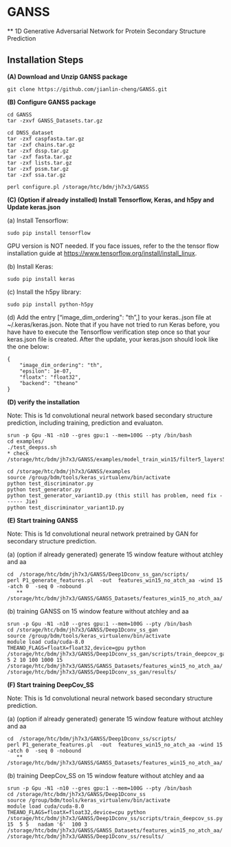 # GANSS
** 1D Generative Adversarial Network for Protein Secondary Structure Prediction



Installation Steps
--------------------------------------------------------------------------------------

**(A) Download and Unzip GANSS package**  
```
git clone https://github.com/jianlin-cheng/GANSS.git
```
**(B) Configure GANSS package**  
```
cd GANSS
tar -zxvf GANSS_Datasets.tar.gz

cd DNSS_dataset
tar -zxf caspfasta.tar.gz
tar -zxf chains.tar.gz
tar -zxf dssp.tar.gz
tar -zxf fasta.tar.gz
tar -zxf lists.tar.gz
tar -zxf pssm.tar.gz
tar -zxf ssa.tar.gz

perl configure.pl /storage/htc/bdm/jh7x3/GANSS
```
**(C) (Option if already installed) Install Tensorflow, Keras, and h5py and Update keras.json**  

(a) Install Tensorflow: 
```
sudo pip install tensorflow
```
GPU version is NOT needed. If you face issues, refer to the the tensor flow installation guide at https://www.tensorflow.org/install/install_linux.

(b) Install Keras:
```
sudo pip install keras
```

(c) Install the h5py library:  
```
sudo pip install python-h5py
```

(d) Add the entry [“image_dim_ordering": "th”,] to your keras..json file at ~/.keras/keras.json. Note that if you have not tried to run Keras before, you have have to execute the Tensorflow verification step once so that your keras.json file is created. After the update, your keras.json should look like the one below:  
```
{
    "image_dim_ordering": "th",
    "epsilon": 1e-07,
    "floatx": "float32",
    "backend": "theano"
}
```
**(D) verify the installation** 

Note: This is 1d convolutional neural network based secondary structure prediction, including  training, prediction and evaluaton.

```
srun -p Gpu -N1 -n10 --gres gpu:1 --mem=100G --pty /bin/bash
cd examples/
./test_deepss.sh
* check /storage/htc/bdm/jh7x3/GANSS/examples/model_train_win15/filter5_layers5_inter15_optnadam_ftsize6/

cd /storage/htc/bdm/jh7x3/GANSS/examples
source /group/bdm/tools/keras_virtualenv/bin/activate
python test_discriminator.py
python test_generator.py
python test_generator_variant1D.py (this still has problem, need fix ------ Jie)
python test_discriminator_variant1D.py
```

**(E) Start training GANSS** 

Note: This is 1d convolutional neural network pretrained by GAN for secondary structure prediction.

(a) (option if already generated) generate 15 window feature without atchley and aa

```
cd  /storage/htc/bdm/jh7x3/GANSS/Deep1Dconv_ss_gan/scripts/
perl P1_generate_features.pl  -out  features_win15_no_atch_aa -wind 15 -atch 0  -seq 0 -nobound
   ** /storage/htc/bdm/jh7x3/GANSS/GANSS_Datasets/features_win15_no_atch_aa/
```

(b) training GANSS on 15 window feature without atchley and aa
```
srun -p Gpu -N1 -n10 --gres gpu:1 --mem=100G --pty /bin/bash
cd /storage/htc/bdm/jh7x3/GANSS/Deep1Dconv_ss_gan
source /group/bdm/tools/keras_virtualenv/bin/activate
module load cuda/cuda-8.0
THEANO_FLAGS=floatX=float32,device=gpu python /storage/htc/bdm/jh7x3/GANSS/Deep1Dconv_ss_gan/scripts/train_deepcov_gan_ss.py 5 2 10 100 1000 15  /storage/htc/bdm/jh7x3/GANSS/GANSS_Datasets/features_win15_no_atch_aa/ /storage/htc/bdm/jh7x3/GANSS/Deep1Dconv_ss_gan/results/
```

**(F) Start training DeepCov_SS** 

Note: This is 1d convolutional neural network based secondary structure prediction.

(a) (option if already generated) generate 15 window feature without atchley and aa

```
cd  /storage/htc/bdm/jh7x3/GANSS/Deep1Dconv_ss/scripts/
perl P1_generate_features.pl  -out  features_win15_no_atch_aa -wind 15 -atch 0  -seq 0 -nobound
   ** /storage/htc/bdm/jh7x3/GANSS/GANSS_Datasets/features_win15_no_atch_aa/ 
```

(b) training DeepCov_SS on  15 window feature without atchley and aa
```
srun -p Gpu -N1 -n10 --gres gpu:1 --mem=100G --pty /bin/bash
cd /storage/htc/bdm/jh7x3/GANSS/Deep1Dconv_ss
source /group/bdm/tools/keras_virtualenv/bin/activate
module load cuda/cuda-8.0
THEANO_FLAGS=floatX=float32,device=cpu python /storage/htc/bdm/jh7x3/GANSS/Deep1Dconv_ss/scripts/train_deepcov_ss.py 15  5 5   nadam '6'  100 3  /storage/htc/bdm/jh7x3/GANSS/GANSS_Datasets/features_win15_no_atch_aa/ /storage/htc/bdm/jh7x3/GANSS/Deep1Dconv_ss/results/
```

